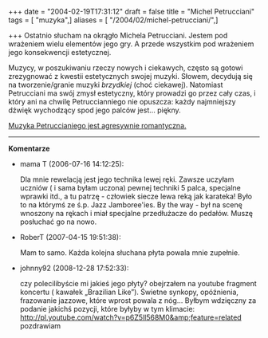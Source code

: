 +++
date = "2004-02-19T17:31:12"
draft = false
title = "Michel Petrucciani"
tags = [ "muzyka",]
aliases = [ "/2004/02/michel-petrucciani/",]

+++
Ostatnio słucham na okrągło Michela Petrucciani. Jestem pod wrażeniem wielu
elementów jego gry. A przede wszystkim pod wrażeniem jego konsekwencji
estetycznej.  
  
Muzycy, w poszukiwaniu rzeczy nowych i ciekawych, często są gotowi zrezygnować
z kwestii estetycznych swojej muzyki. Słowem, decydują się na tworzenie/granie
muzyki _brzydkiej_ (choć ciekawej). Natomiast Petrucciani ma swój zmysł
estetyczny, który prowadzi go przez cały czas, i który ani na chwilę
Petruccianniego nie opuszcza: każdy najmniejszy dźwięk wychodzący spod jego
palców jest... piękny.  
  
[Muzyka Petruccianiego jest agresywnie
romantyczna.](http://www.jazzpages.com/txtext/petrucciani_voce.htm)

----
**Komentarze**

* mama T (2006-07-16 14:12:25): <p>Dla mnie rewelacją jest jego technika lewej
  ręki. Zawsze uczyłam uczniów ( i sama byłam uczona) pewnej techniki 5 palca,
  specjalne wprawki itd., a tu patrzę - człowiek siecze lewa reką jak karateka!
  Było to na którymś ze ś.p. Jazz Jamboree'ies. By the way - był na scenę
  wnoszony na rękach i miał specjalne przedłużacze do pedałów. Muszę posłuchać
  go na nowo.</p>
* RoberT (2007-04-15 19:51:38): <p>Mam to samo. Każda kolejna słuchana płyta
  powala mnie zupełnie.</p>
* johnny92 (2008-12-28 17:52:33): <p>czy polecilibyście mi jakieś jego płyty?
  obejrzałem na youtube fragment koncertu ( kawałek &#8222;Brazilian
  Like&#8221;). Świetne synkopy, opóźnienia, frazowanie jazzowe, które wprost
  powala z nóg&#8230; Byłbym wdzięczny za podanie jakichś pozycji, które byłyby
  w tym klimacie:<br />
  http://pl.youtube.com/watch?v=p6Z5ll568M0&amp;feature=related<br />
  pozdrawiam</p>
